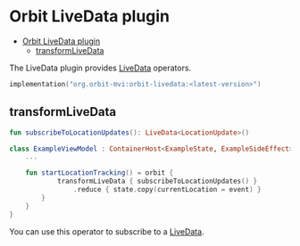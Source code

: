 # Orbit LiveData plugin

- [Orbit LiveData plugin](#orbit-livedata-plugin)
  - [transformLiveData](#transformlivedata)

The LiveData plugin provides
[LiveData](https://developer.android.com/topic/libraries/architecture/livedata)
operators.

```kotlin
implementation("org.orbit-mvi:orbit-livedata:<latest-version>")
```

## transformLiveData

``` kotlin
fun subscribeToLocationUpdates(): LiveData<LocationUpdate>()

class ExampleViewModel : ContainerHost<ExampleState, ExampleSideEffect> {
    ...

    fun startLocationTracking() = orbit {
            transformLiveData { subscribeToLocationUpdates() }
                .reduce { state.copy(currentLocation = event) }
        }
    }
}
```

You can use this operator to subscribe to a [LiveData](https://developer.android.com/topic/libraries/architecture/livedata).
